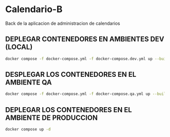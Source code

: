 # Calendario-B
Back de la aplicacion de administracion de calendarios 



## DEPLEGAR CONTENEDORES EN AMBIENTES DEV (LOCAL)

```bash
docker compose -f docker-compose.yml -f docker-compose.dev.yml up --build -d
```


## DESPLEGAR LOS CONTENEDORES EN EL AMBIENTE QA

```bash
docker compose -f docker-compose.yml -f docker-compose.qa.yml up --build -d
```

## DEPLEGAR LOS CONTENEDORES EN EL AMBIENTE DE PRODUCCION

```bash
docker compose up -d
```